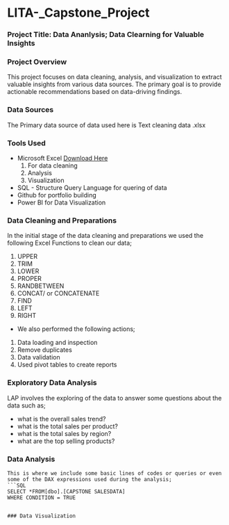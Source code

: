# LITA-_Capstone_Project
### Project Title: Data Ananlysis; Data Clearning for Valuable Insights

### Project Overview

This project focuses on data cleaning, analysis, and visualization to extract valuable insights from various data sources. 
The primary goal is to provide actionable recommendations based on data-driving findings.

### Data Sources

The Primary data source of data used here is Text cleaning data .xlsx

### Tools Used
- Microsoft Excel [Download Here](https://www.microsoft.com)
  1. For data cleaning
  2. Analysis
  3. Visualization
- SQL - Structure Query Language for quering of data
- Github for portfolio building
-  Power BI  for Data Visualization


### Data Cleaning and Preparations

In the initial stage of the data cleaning and preparations we used the following Excel Functions to clean our data;
  1. UPPER
  2. TRIM
  3. LOWER
  4. PROPER
  5. RANDBETWEEN
  6. CONCAT/ or CONCATENATE
  7. FIND
  8. LEFT
  9. RIGHT
- We also performed the following actions;
1. Data loading and inspection
  2. Remove duplicates
  3. Data validation
  4. Used pivot tables to create reports

### Exploratory Data Analysis

  LAP involves the exploring of the data to answer some questions about the data such as;
  - what is the overall sales trend?
  - what is the total sales per product?
  - what is the total sales by region?
  - what are the top selling products?

### Data Analysis

    This is where we include some basic lines of codes or queries or even some of the DAX expressions used during the analysis;
    ```SQL
    SELECT *FROM[dbo].[CAPSTONE SALESDATA]
    WHERE CONDITION = TRUE
```

### Data Visualization

